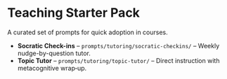 # Teaching Starter Pack

A curated set of prompts for quick adoption in courses.

- **Socratic Check-ins** – `prompts/tutoring/socratic-checkins/` – Weekly nudge-by-question tutor.
- **Topic Tutor** – `prompts/tutoring/topic-tutor/` – Direct instruction with metacognitive wrap‑up.
